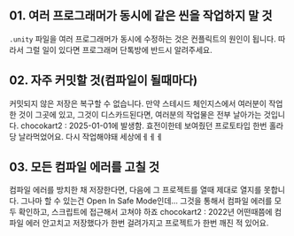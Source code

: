
## 01. 여러 프로그래머가 동시에 같은 씬을 작업하지 말 것
`.unity` 파일을 여러 프로그래머가 동시에 수정하는 것은 컨플릭트의 원인이 됩니다. 따라서 그럴 일이 있다면 프로그래머 단톡방에 반드시 알려주세요.
## 02. 자주 커밋할 것(컴파일이 될때마다)
커밋되지 않은 저장은 복구할 수 없습니다.
만약 스테시드 체인지스에서 여러분이 작업한 것이 그곳에 있고, 그것이 디스카드된다면, 여러분의 작업물은 전부 날아가는 것입니다.
chocokart2 : 2025-01-01에 발생함. 효전이한테 보여줬던 프로토타입 한번 홀라당 날라먹었어요. 다시 작업해야돼 세상에ㅔㅔㅔ

## 03. 모든 컴파일 에러를 고칠 것
컴파일 에러를 방치한 채 저장한다면, 다음에 그 프로젝트를 열때 제대로 열지를 못합니다.
그나마 할 수 있는건 Open In Safe Mode인데... 그것을 통해서 컴파일 에러를 모두 확인하고, 스크립트에 접근해서 고쳐야 하죠
chocokart2 : 2022년 어떤때쯤에 컴파일 에러 안고치고 저장했다가 한번 걸려가지고 프로젝트가 한번 깨진 적 있어요.

